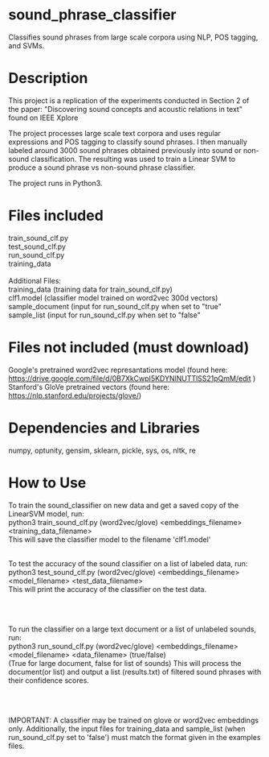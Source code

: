 # sound_phrase_classifier
Classifies sound phrases from large scale corpora using NLP, POS tagging, and SVMs.

# Description
This project is a replication of the experiments conducted in Section 2 of the paper:
"Discovering sound concepts and acoustic relations in text" found on IEEE Xplore </br>

The project processes large scale text corpora and uses regular expressions and POS tagging to classify sound phrases. I then manually labeled around 3000 sound phrases obtained previously into sound or non-sound classification. The resulting was used to train a Linear SVM to produce a sound phrase vs non-sound phrase classifier.<br/>


The project runs in Python3.

# Files included
train_sound_clf.py <br/>
test_sound_clf.py <br/>
run_sound_clf.py<br/>
training_data<br/>
<br/>
Additional Files:<br/>
training_data (training data for train_sound_clf.py)<br/>
clf1.model (classifier model trained on word2vec 300d vectors)<br/>
sample_document (input for run_sound_clf.py when set to "true"<br/>
sample_list (input  for run_sound_clf.py when set to "false"<br/>

# Files not included (must download)
Google's pretrained word2vec represantations model (found here: https://drive.google.com/file/d/0B7XkCwpI5KDYNlNUTTlSS21pQmM/edit
)<br/>
Stanford's GloVe pretrained vectors (found here: https://nlp.stanford.edu/projects/glove/)

# Dependencies and Libraries
numpy, optunity, gensim, sklearn, pickle, sys, os, nltk, re


# How to Use

To train the sound_classifier on new data and get a saved copy of the LinearSVM model, run:<br/>
python3 train_sound_clf.py (word2vec/glove) <embeddings_filename> <training_data_filename> <br/>
This will save the classifier model to the filename 'clf1.model'
<br/>
<br/>


To test the accuracy of the sound classifier on a list of labeled data, run:<br/>
python3 test_sound_clf.py (word2vec/glove) <embeddings_filename> <model_filename> <test_data_filename><br/>
This will print the accuracy of the classifier on the test data.<br/>

<br/>
<br/>

To run the classifier on a large text document or a list of unlabeled sounds, run:<br/>
python3 run_sound_clf.py (word2vec/glove) <embeddings_filename> <model_filename> <data_filename> (true/false)<br/>
(True for large document, false for list of sounds)
This will process the document(or list) and output a list (results.txt) of filtered sound phrases with their confidence scores.<br/>

<br/>
<br/>

IMPORTANT: A classifier may be trained on glove or word2vec embeddings only. Additionally, the input files for training_data and sample_list (when run_sound_clf.py set to 'false') must match the format given in the examples files.
